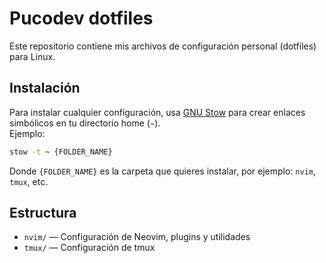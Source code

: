 # Pucodev dotfiles

Este repositorio contiene mis archivos de configuración personal (dotfiles) para Linux.

## Instalación

Para instalar cualquier configuración, usa [GNU Stow](https://www.gnu.org/software/stow/) para crear enlaces simbólicos en tu directorio home (`~`).  
Ejemplo:

```sh
stow -t ~ {FOLDER_NAME}
```

Donde `{FOLDER_NAME}` es la carpeta que quieres instalar, por ejemplo: `nvim`, `tmux`, etc.

## Estructura

- `nvim/` — Configuración de Neovim, plugins y utilidades
- `tmux/` — Configuración de tmux